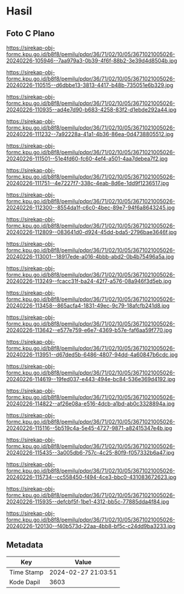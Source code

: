 # Hasil

## Foto C Plano

https://sirekap-obj-formc.kpu.go.id/b8f8/pemilu/pdpr/36/71/02/10/05/3671021005026-20240226-105946--7aa979a3-0b39-4f6f-88b2-3e39d4d8504b.jpg

https://sirekap-obj-formc.kpu.go.id/b8f8/pemilu/pdpr/36/71/02/10/05/3671021005026-20240226-110515--d6dbbe13-3813-4417-b48b-735051e6b329.jpg

https://sirekap-obj-formc.kpu.go.id/b8f8/pemilu/pdpr/36/71/02/10/05/3671021005026-20240226-110935--ad4e7d90-b683-4258-83f2-d1ebde292a44.jpg

https://sirekap-obj-formc.kpu.go.id/b8f8/pemilu/pdpr/36/71/02/10/05/3671021005026-20240226-111232--7a92228a-41a1-4b36-86ea-0d4738805512.jpg

https://sirekap-obj-formc.kpu.go.id/b8f8/pemilu/pdpr/36/71/02/10/05/3671021005026-20240226-111501--51e4fd60-fc60-4ef4-a501-4aa7debea7f2.jpg

https://sirekap-obj-formc.kpu.go.id/b8f8/pemilu/pdpr/36/71/02/10/05/3671021005026-20240226-111751--4e7227f7-338c-4eab-8d6e-1dd9f1236517.jpg

https://sirekap-obj-formc.kpu.go.id/b8f8/pemilu/pdpr/36/71/02/10/05/3671021005026-20240226-112300--8554da1f-c6c0-4bec-89e7-94f6a8643245.jpg

https://sirekap-obj-formc.kpu.go.id/b8f8/pemilu/pdpr/36/71/02/10/05/3671021005026-20240226-112809--083641d0-d924-45dd-bda5-2796bae3646f.jpg

https://sirekap-obj-formc.kpu.go.id/b8f8/pemilu/pdpr/36/71/02/10/05/3671021005026-20240226-113001--18917ede-a016-4bbb-abd2-0b4b75496a5a.jpg

https://sirekap-obj-formc.kpu.go.id/b8f8/pemilu/pdpr/36/71/02/10/05/3671021005026-20240226-113249--fcacc31f-ba24-42f7-a576-08a946f3d5eb.jpg

https://sirekap-obj-formc.kpu.go.id/b8f8/pemilu/pdpr/36/71/02/10/05/3671021005026-20240226-113458--865acfa4-1831-49ec-9c79-18afcfb241d8.jpg

https://sirekap-obj-formc.kpu.go.id/b8f8/pemilu/pdpr/36/71/02/10/05/3671021005026-20240226-113642--e577e759-e6e7-4369-b57e-faf6aa59f770.jpg

https://sirekap-obj-formc.kpu.go.id/b8f8/pemilu/pdpr/36/71/02/10/05/3671021005026-20240226-113951--d67ded5b-6486-4807-94dd-4a60847b6cdc.jpg

https://sirekap-obj-formc.kpu.go.id/b8f8/pemilu/pdpr/36/71/02/10/05/3671021005026-20240226-114619--19fed037-e443-494e-bc84-536e369d4192.jpg

https://sirekap-obj-formc.kpu.go.id/b8f8/pemilu/pdpr/36/71/02/10/05/3671021005026-20240226-114822--af26e08a-e516-4dcb-a1bd-ab0c3328894a.jpg

https://sirekap-obj-formc.kpu.go.id/b8f8/pemilu/pdpr/36/71/02/10/05/3671021005026-20240226-115116--5b519c4a-5e45-4727-9871-a82415347e4b.jpg

https://sirekap-obj-formc.kpu.go.id/b8f8/pemilu/pdpr/36/71/02/10/05/3671021005026-20240226-115435--3a005db6-757c-4c25-80f9-f057332b6a47.jpg

https://sirekap-obj-formc.kpu.go.id/b8f8/pemilu/pdpr/36/71/02/10/05/3671021005026-20240226-115734--cc558450-f494-4ce3-bbc0-431083672623.jpg

https://sirekap-obj-formc.kpu.go.id/b8f8/pemilu/pdpr/36/71/02/10/05/3671021005026-20240226-115935--defcbf5f-1be1-4312-bb5c-77885dda4f84.jpg

https://sirekap-obj-formc.kpu.go.id/b8f8/pemilu/pdpr/36/71/02/10/05/3671021005026-20240226-120130--f40b573d-22aa-4bb8-bf5c-c24dd9ba3233.jpg


## Metadata

| Key        | Value               |
| ---------- | ------------------- |
| Time Stamp | 2024-02-27 21:03:51 |
| Kode Dapil | 3603                |



